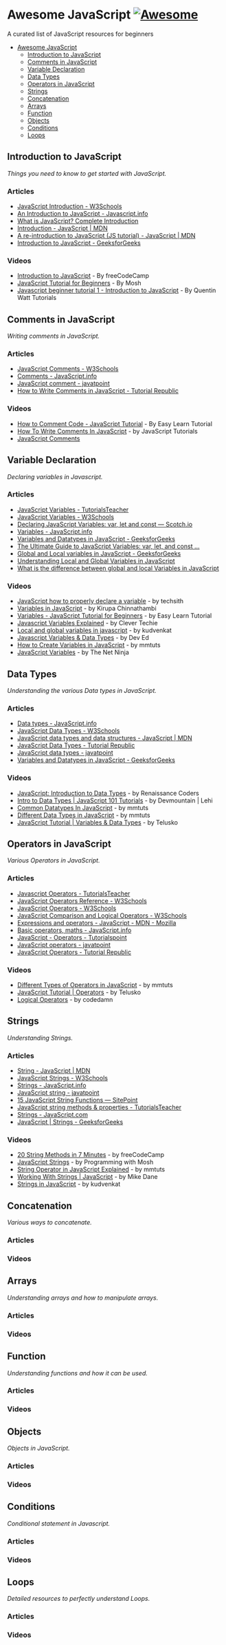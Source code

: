
# Awesome JavaScript [![Awesome](https://cdn.rawgit.com/sindresorhus/awesome/d7305f38d29fed78fa85652e3a63e154dd8e8829/media/badge.svg)](https://github.com/sindresorhus/awesome)

A curated list of JavaScript resources for beginners

- [Awesome JavaScript](#awesome-JavaScript)
    - [Introduction to JavaScript](#introduction-to-JavaScript)
    - [Comments in JavaScript](#comments-in-JavaScript)
    - [Variable Declaration](#variable-declaration)
    - [Data Types](#data-types)
    - [Operators in JavaScript](#operators-in-javascript)
    - [Strings](#strings)
    - [Concatenation](#concatenation)
    - [Arrays](#arrays)
    - [Function](#function)
    - [Objects](#objects)
    - [Conditions](#conditions)
    - [Loops](#loops)
    
## Introduction to JavaScript

*Things you need to know to get started with JavaScript.*

### Articles

 - [JavaScript Introduction - W3Schools](https://www.w3schools.com/js/js_intro.asp) 
 - [An Introduction to JavaScript - Javascript.info](https://javascript.info/intro) 
 - [What is JavaScript? Complete Introduction](https://www.guru99.com/introduction-to-javascript.html)
 - [Introduction - JavaScript | MDN](https://developer.mozilla.org/en-US/docs/Web/JavaScript/Guide/Introduction)
 - [A re-introduction to JavaScript (JS tutorial) - JavaScript | MDN](https://developer.mozilla.org/en-US/docs/Web/JavaScript/A_re-introduction_to_JavaScript)
 - [Introduction to JavaScript - GeeksforGeeks](https://www.geeksforgeeks.org/introduction-to-javascript/)

### Videos

 - [Introduction to JavaScript](https://www.youtube.com/watch?v=_y9oxzTGERs) - By freeCodeCamp
 - [JavaScript Tutorial for Beginners](https://www.youtube.com/watch?v=W6NZfCO5SIk) - By Mosh
 - [Javascript beginner tutorial 1 - Introduction to JavaScript](https://www.youtube.com/watch?v=jkTzHEtHd54) - By Quentin Watt Tutorials


## Comments in JavaScript

*Writing comments in JavaScript.*

### Articles

 - [JavaScript Comments - W3Schools](https://www.w3schools.com/js/js_comments.asp)
 - [Comments - JavaScript.info](https://javascript.info/comments)
 - [JavaScript comment - javatpoint](https://www.javatpoint.com/javascript-comment)
 - [How to Write Comments in JavaScript - Tutorial Republic](https://www.tutorialrepublic.com/faq/how-to-write-comments-in-javascript.php)

### Videos

 - [How to Comment Code - JavaScript Tutorial](https://www.youtube.com/watch?v=0ytpp7Minc4) - By Easy Learn Tutorial
 - [How To Write Comments In JavaScript](https://www.youtube.com/watch?v=9eRSZpG23gs) - by JavaScript Tutorials
 - [JavaScript Comments](https://www.youtube.com/watch?v=8w0sxLVZLE4)


## Variable Declaration

*Declaring variables in Javascript.*

### Articles

 - [JavaScript Variables - TutorialsTeacher](https://www.tutorialsteacher.com/javascript/javascript-variable#:~:text=JavaScript%20uses%20reserved%20keyword%20var,it%20or%20before%20using%20it.&text=In%20the%20above%20example%2C%20we,%3A%20one%2C%20two%20and%20three.)
 - [JavaScript Variables - W3Schools](https://www.w3schools.com/js/js_variables.asp)
 - [Declaring JavaScript Variables: var, let and const ― Scotch.io](https://scotch.io/courses/10-need-to-know-javascript-concepts/declaring-javascript-variables-var-let-and-const)
 - [Variables - JavaScript.info](https://javascript.info/variables)
 - [Variables and Datatypes in JavaScript - GeeksforGeeks](https://www.geeksforgeeks.org/variables-datatypes-javascript/)
 - [The Ultimate Guide to JavaScript Variables: var, let, and const ...](https://www.javascripttutorial.net/javascript-variables/)
 - [Global and Local variables in JavaScript - GeeksforGeeks](https://www.geeksforgeeks.org/global-and-local-variables-in-javascript/)
 - [Understanding Local and Global Variables in JavaScript](https://www.dotnettricks.com/learn/javascript/understanding-local-and-global-variables-in-javascript)
 - [What is the difference between global and local Variables in JavaScript](https://www.tutorialspoint.com/What-is-the-difference-between-global-and-local-Variables-in-JavaScript#:~:text=JavaScript%20variables%20have%20only%20two,always%20local%20to%20that%20function.)

### Videos

 - [JavaScript how to properly declare a variable](https://www.youtube.com/watch?v=v1Q7pkcpShs) - by techsith
 - [Variables in JavaScript](https://www.youtube.com/watch?v=PL5VX5Iab3Y) - by Kirupa Chinnathambi
 - [Variables - JavaScript Tutorial for Beginners](https://www.youtube.com/watch?v=TlrbYH8zo18) - by Easy Learn Tutorial
 - [Javascript Variables Explained](https://www.youtube.com/watch?v=Fo5FyZkmpIM) - by Clever Techie
 - [Local and global variables in javascript](https://www.youtube.com/watch?v=g4FG9lwIfEw) - by kudvenkat
 - [Javascript Variables & Data Types](https://www.youtube.com/watch?v=edlFjlzxkSI) - by Dev Ed
 - [How to Create Variables in JavaScript](https://www.youtube.com/watch?v=9aGIAL16DL4) - by mmtuts
 - [JavaScript Variables](https://www.youtube.com/watch?v=u0Mq3FzpsmI) - by The Net Ninja

## Data Types

*Understanding the various Data types in JavaScript.*

### Articles

 - [Data types - JavaScript.info](https://javascript.info/types)
 - [JavaScript Data Types - W3Schools](https://www.w3schools.com/js/js_datatypes.asp)
 - [JavaScript data types and data structures - JavaScript | MDN](https://developer.mozilla.org/en-US/docs/Web/JavaScript/Data_structures)
 - [JavaScript Data Types - Tutorial Republic](https://www.tutorialrepublic.com/javascript-tutorial/javascript-data-types.php)
 - [JavaScript data types - javatpoint](https://www.javatpoint.com/javascript-data-types)
 - [Variables and Datatypes in JavaScript - GeeksforGeeks](https://www.geeksforgeeks.org/variables-datatypes-javascript/)

### Videos

 - [JavaScript: Introduction to Data Types](https://www.youtube.com/watch?v=qfN0AjnZNhw) - by Renaissance Coders
 - [Intro to Data Types | JavaScript 101 Tutorials](https://www.youtube.com/watch?v=_r_LCMBvxmg) - by Devmountain | Lehi
 - [Common Datatypes In JavaScript](https://www.youtube.com/watch?v=0tykxma-3TU) - by mmtuts
 - [Different Data Types in JavaScript](https://www.youtube.com/watch?v=O9by2KcR2v4) - by mmtuts
 - [JavaScript Tutorial | Variables & Data Types](https://www.youtube.com/watch?v=Hrd3SfCCXZw) - by Telusko

## Operators in JavaScript

*Various Operators in JavaScript.*

### Articles

 - [Javascript Operators - TutorialsTeacher](https://www.tutorialsteacher.com/javascript/javascript-operators#:~:text=JavaScript%20includes%20operators%20as%20in,and%202%20is%20right%20operand.)
 - [JavaScript Operators Reference - W3Schools](https://www.w3schools.com/jsref/jsref_operators.asp)
 - [JavaScript Operators - W3Schools](https://www.w3schools.com/js/js_operators.asp)
 - [JavaScript Comparison and Logical Operators - W3Schools](https://www.w3schools.com/js/js_comparisons.asp)
 - [Expressions and operators - JavaScript - MDN - Mozilla](https://developer.mozilla.org/en-US/docs/Web/JavaScript/Guide/Expressions_and_Operators)
 - [Basic operators, maths - JavaScript.info](https://javascript.info/operators)
 - [JavaScript - Operators - Tutorialspoint](https://www.tutorialspoint.com/javascript/javascript_operators.htm)
 - [JavaScript operators - javatpoint](https://www.javatpoint.com/javascript-operators)
 - [JavaScript Operators - Tutorial Republic](https://www.tutorialrepublic.com/javascript-tutorial/javascript-operators.php)

### Videos

 - [Different Types of Operators in JavaScript](https://www.youtube.com/watch?v=FZzyij43A54) - by mmtuts
 - [JavaScript Tutorial | Operators](https://www.youtube.com/watch?v=ULNJSTSJc7s) - by Telusko
 - [Logical Operators](https://www.youtube.com/watch?v=9cjprgamsrY) - by codedamn

## Strings

*Understanding Strings.*

### Articles

 - [String - JavaScript | MDN](https://developer.mozilla.org/en-US/docs/Web/JavaScript/Reference/Global_Objects/String)
 - [JavaScript Strings - W3Schools](https://www.w3schools.com/js/js_strings.asp)
 - [Strings - JavaScript.info](https://javascript.info/string)
 - [JavaScript string - javatpoint](https://www.javatpoint.com/javascript-string)
 - [15 JavaScript String Functions — SitePoint](https://www.sitepoint.com/15-javascript-string-functions/)
 - [JavaScript string methods & properties - TutorialsTeacher](https://www.tutorialsteacher.com/javascript/javascript-string-methods-and-property)
 - [Strings - JavaScript.com](https://www.javascript.com/learn/strings)
 - [JavaScript | Strings - GeeksforGeeks](https://www.geeksforgeeks.org/javascript-strings/)

### Videos

 - [20 String Methods in 7 Minutes](https://www.youtube.com/watch?v=VRz0nbax0uI) - by freeCodeCamp
 - [JavaScript Strings](https://www.youtube.com/watch?v=09BwruU4kiY) - by Programming with Mosh
 - [String Operator in JavaScript Explained](https://www.youtube.com/watch?v=uli67N4Z03Y) - by mmtuts
 - [Working With Strings | JavaScript](https://www.youtube.com/watch?v=3JJyYmkXMSA) - by Mike Dane
 - [Strings in JavaScript](https://www.youtube.com/watch?v=hoa2VhyHX4w) - by kudvenkat


## Concatenation

*Various ways to concatenate.*

### Articles

### Videos

## Arrays

*Understanding arrays and how to manipulate arrays.*

### Articles

### Videos

## Function

*Understanding functions and how it can be used.*

### Articles

### Videos

## Objects

*Objects in JavaScript.*

### Articles

### Videos

## Conditions

*Conditional statement in Javascript.*

### Articles

### Videos

## Loops

*Detailed resources to perfectly understand Loops.*

### Articles

### Videos
